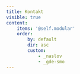 ```yaml
---
title: Kontakt
visible: true
content:
    items: '@self.modular'
    order:
        by: default
        dir: asc
        custom:
            - _naslov
            - _gde-smo
---
```

